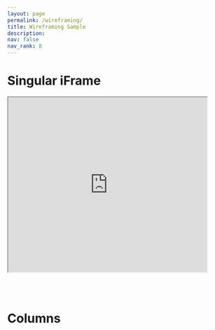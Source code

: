```yaml
---
layout: page
permalink: /wireframing/
title: Wireframing Sample
description:
nav: false
nav_rank: 8
---
```


# Singular iFrame

<iframe 
  src="https://lore3581.github.io/da4a-collectionbuilder/item.html?id=da4a007#item-title" 
  width="90%" 
  height="400px"
  title="Collection Builder Integration"
  ></iframe>

<br><br>

# Columns
<br>
<html>
 <head>
    <style>
    {
        box-sizing: border-box;
      padding: 4px 8px;
    }
    
      /* Set additional styling options for the columns*/
    .column {
    float: left;
    width: 50%;
    }

    .row:after {
    content: "";
    display: table;
    clear: both;
    }
    </style>
 </head>
 <body>
    <div class="row">
        <div class="column" style="background-color:;">
            <h2>Example</h2>
            <iframe src="https://lore3581.github.io/da4a-collectionbuilder/item.html?id=da4a005#item-title" width="90%" height=400px title="Collection Builder Integration"></iframe>
        </div>
        <div class="column" style="background-color:;">
            <h2>Example 2</h2>
            <iframe src="https://lore3581.github.io/da4a-collectionbuilder/item.html?id=da4a001#item-title" width="90%" height=400px title="Collection Builder Integration"></iframe>
        </div>
    </div>
 </body>
</html>
